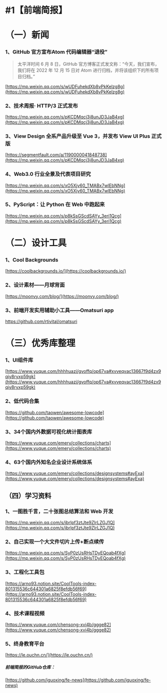 # #1【前端简报】



# （一）新闻

### 1、GitHub 官方宣布Atom 代码编辑器“退役”

> 太平洋时间 6 月 8 日，GitHub 官方博客正式发文称：“今天，我们宣布，我们将在 2022 年 12 月 15 日对 Atom 进行归档，并将该组织下的所有项目归档。”

[https://mp.weixin.qq.com/s/wUDFuhekdXb8vPkKelzg8g](https://mp.weixin.qq.com/s/wUDFuhekdXb8vPkKelzg8g)



### 2、技术周报· HTTP/3 正式发布

[https://mp.weixin.qq.com/s/pKCDMqcj3j8unJD3JaB4xg](https://mp.weixin.qq.com/s/pKCDMqcj3j8unJD3JaB4xg)



### 3、View Design 全系产品升级至 Vue 3，并发布 View UI Plus 正式版

[https://segmentfault.com/a/1190000041848738](https://mp.weixin.qq.com/s/pKCDMqcj3j8unJD3JaB4xg)



### 4、Web3.0 行业全景及代表项目研究

[https://mp.weixin.qq.com/s/xO5Xjv60_TMABx7wlEbNNg](https://mp.weixin.qq.com/s/xO5Xjv60_TMABx7wlEbNNg)

### 5、PyScript：让 Python 在 Web 中跑起来

[https://mp.weixin.qq.com/s/p8kSsGScdSAYy_3eri1Qcg](https://mp.weixin.qq.com/s/p8kSsGScdSAYy_3eri1Qcg)



# （二）设计工具

### 1、Cool Backgrounds

[https://coolbackgrounds.io/](https://coolbackgrounds.io/)



### 2、设计素材——月球背面

[https://moonvy.com/blog/](https://moonvy.com/blog/)



### 3、前端开发实用辅助小工具——Omatsuri app

[](https://omatsuri.app/)

https://github.com/rtivital/omatsuri







# （三）优秀库整理



### 1、UI组件库

[https://www.yuque.com/hhhhuazi/gvoffq/op67va#xvveqvac13667f9d4zx9qiy8ryxp59gk](https://www.yuque.com/hhhhuazi/gvoffq/op67va#xvveqvac13667f9d4zx9qiy8ryxp59gk)



### 2、低代码合集

[https://github.com/taowen/awesome-lowcode](https://github.com/taowen/awesome-lowcode)



###  3、34个国内外数据可视化统计图表库

[https://www.yuque.com/emery/collections/charts](https://www.yuque.com/emery/collections/charts)



### 4、63个国内外知名企业设计系统体系

[https://www.yuque.com/emery/collections/designsystems#ayExa](https://www.yuque.com/emery/collections/designsystems#ayExa)





## （四）学习资料

### 1、一图胜千言，二十张图总结算法和 Web 开发

[https://mp.weixin.qq.com/s/ibrlpf3ztJte9ZIrLZGJ1Q](https://mp.weixin.qq.com/s/ibrlpf3ztJte9ZIrLZGJ1Q)



### 2、自己实现一个大文件切片上传+断点续传

[https://mp.weixin.qq.com/s/SyP0zUsRHsTDyEQoab4fXg](https://mp.weixin.qq.com/s/SyP0zUsRHsTDyEQoab4fXg)



### 3、工程化工具包

[https://arno93.notion.site/CoolTools-index-801315536c644301a6825f8efdb56f69](https://arno93.notion.site/CoolTools-index-801315536c644301a6825f8efdb56f69)



### 4、技术课程视频

[https://www.yuque.com/chensong-xvi4b/ggge82](https://www.yuque.com/chensong-xvi4b/ggge82)



### 5、终身教育平台

[https://le.ouchn.cn/](https://le.ouchn.cn/)



##### 前端简报的GitHub仓库：

[https://github.com/iguoxing/fe-news](https://github.com/iguoxing/fe-news)













